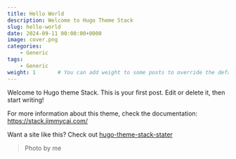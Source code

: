 ```yaml
---
title: Hello World
description: Welcome to Hugo Theme Stack
slug: hello-world
date: 2024-09-11 00:00:00+0000
image: cover.png
categories:
    - Generic
tags:
    - Generic
weight: 1       # You can add weight to some posts to override the default sorting (date descending)
---
```


Welcome to Hugo theme Stack. This is your first post. Edit or delete it, then start writing!

For more information about this theme, check the documentation: https://stack.jimmycai.com/

Want a site like this? Check out [hugo-theme-stack-stater](https://github.com/CaiJimmy/hugo-theme-stack-starter)

> Photo by me